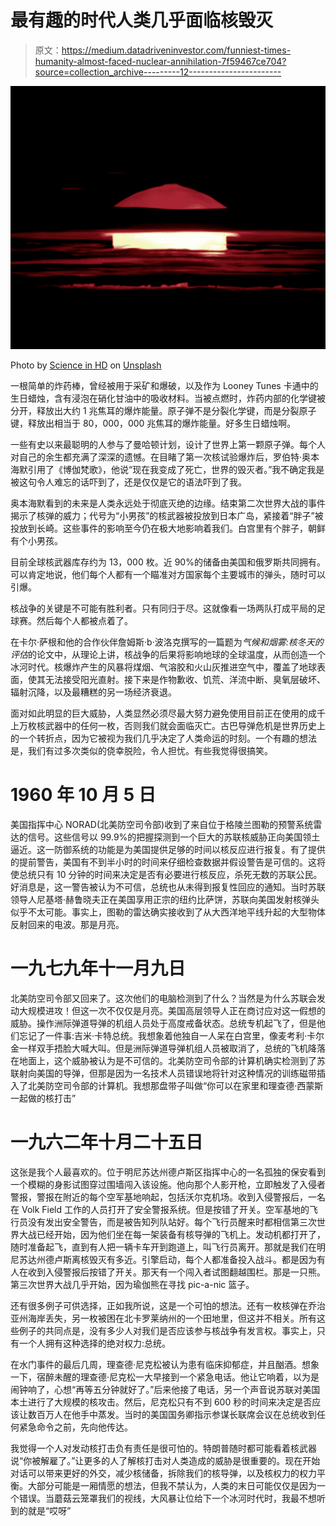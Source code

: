 # 最有趣的时代人类几乎面临核毁灭

> 原文：<https://medium.datadriveninvestor.com/funniest-times-humanity-almost-faced-nuclear-annihilation-7f59467ce704?source=collection_archive---------12----------------------->

![](img/6741a1bb5b3f7a13e2407aedbb095d38.png)

Photo by [Science in HD](https://unsplash.com/@scienceinhd?utm_source=medium&utm_medium=referral) on [Unsplash](https://unsplash.com?utm_source=medium&utm_medium=referral)

一根简单的炸药棒，曾经被用于采矿和爆破，以及作为 Looney Tunes 卡通中的生日蜡烛，含有浸泡在硝化甘油中的吸收材料。当被点燃时，炸药内部的化学键被分开，释放出大约 1 兆焦耳的爆炸能量。原子弹不是分裂化学键，而是分裂原子键，释放出相当于 80，000，000 兆焦耳的爆炸能量。好多生日蜡烛啊。

一些有史以来最聪明的人参与了曼哈顿计划，设计了世界上第一颗原子弹。每个人对自己的余生都充满了深深的遗憾。在目睹了第一次核试验爆炸后，罗伯特·奥本海默引用了《博伽梵歌》，他说“现在我变成了死亡，世界的毁灭者。”我不确定我是被这句令人难忘的话吓到了，还是仅仅是它的语法吓到了我。

奥本海默看到的未来是人类永远处于彻底灭绝的边缘。结束第二次世界大战的事件揭示了核弹的威力；代号为“小男孩”的核武器被投放到日本广岛，紧接着“胖子”被投放到长崎。这些事件的影响至今仍在极大地影响着我们。白宫里有个胖子，朝鲜有个小男孩。

目前全球核武器库存约为 13，000 枚。近 90%的储备由美国和俄罗斯共同拥有。可以肯定地说，他们每个人都有一个瞄准对方国家每个主要城市的弹头，随时可以引爆。

核战争的关键是不可能有胜利者。只有同归于尽。这就像看一场两队打成平局的足球赛。然后每个人都被点着了。

在卡尔·萨根和他的合作伙伴詹姆斯·b·波洛克撰写的一篇题为*气候和烟雾:核冬天的评估*的论文中，从理论上讲，核战争的后果将影响地球的全球温度，从而创造一个冰河时代。核爆炸产生的风暴将煤烟、气溶胶和火山灰推进空气中，覆盖了地球表面，使其无法接受阳光直射。接下来是作物歉收、饥荒、洋流中断、臭氧层破坏、辐射沉降，以及最糟糕的另一场经济衰退。

面对如此明显的巨大威胁，人类显然必须尽最大努力避免使用目前正在使用的成千上万枚核武器中的任何一枚，否则我们就会面临灭亡。古巴导弹危机是世界历史上的一个转折点，因为它被视为我们几乎决定了人类命运的时刻。一个有趣的想法是，我们有过多次类似的侥幸脱险，令人担忧。有些我觉得很搞笑。

# 1960 年 10 月 5 日

美国指挥中心 NORAD(北美防空司令部)收到了来自位于格陵兰图勒的预警系统雷达的信号。这些信号以 99.9%的把握探测到一个巨大的苏联核威胁正向美国领土逼近。这一防御系统的功能是为美国提供足够的时间以核反应进行报复。有了提供的提前警告，美国有不到半小时的时间来仔细检查数据并假设警告是可信的。这将使总统只有 10 分钟的时间来决定是否有必要进行核反应，杀死无数的苏联公民。好消息是，这一警告被认为不可信，总统也从未得到报复性回应的通知。当时苏联领导人尼基塔·赫鲁晓夫正在美国享用正宗的纽约比萨饼，苏联向美国发射核弹头似乎不太可能。事实上，图勒的雷达确实接收到了从大西洋地平线升起的大型物体反射回来的电波。那是月亮。

# 一九七九年十一月九日

北美防空司令部又回来了。这次他们的电脑检测到了什么？当然是为什么苏联会发动大规模进攻！但这一次不仅仅是月亮。美国高层领导人正在商讨应对这一假想的威胁。操作洲际弹道导弹的机组人员处于高度戒备状态。总统专机起飞了，但是他们忘记了一件事:吉米·卡特总统。我想象着他独自一人呆在白宫里，像麦考利·卡尔金一样双手捂脸大喊大叫。但是洲际弹道导弹机组人员被取消了，总统的飞机降落在地面上，这个威胁被认为是不可信的。北美防空司令部的计算机确实检测到了苏联射向美国的导弹，但那是因为一名技术人员错误地将针对这种情况的训练磁带插入了北美防空司令部的计算机。我想那盘带子叫做“你可以在家里和理查德·西蒙斯一起做的核打击”

# 一九六二年十月二十五日

这张是我个人最喜欢的。位于明尼苏达州德卢斯区指挥中心的一名孤独的保安看到一个模糊的身影试图穿过围墙闯入该设施。他向那个人影开枪，立即触发了入侵者警报，警报在附近的每个空军基地响起，包括沃尔克机场。收到入侵警报后，一名在 Volk Field 工作的人员打开了安全警报系统。但是按错了开关。空军基地的飞行员没有发出安全警告，而是被告知列队站好。每个飞行员醒来时都相信第三次世界大战已经开始，因为他们坐在每一架装备有核导弹的飞机上。发动机都打开了，随时准备起飞，直到有人把一辆卡车开到跑道上，叫飞行员离开。那就是我们在明尼苏达州德卢斯离核毁灭有多近。引擎启动，每个人都准备投入战斗。都是因为有人在收到入侵警报后按错了开关。那天有一个闯入者试图翻越围栏。那是一只熊。第三次世界大战几乎开始，因为瑜伽熊在寻找 pic-a-nic 篮子。

还有很多例子可供选择，正如我所说，这是一个可怕的想法。还有一枚核弹在乔治亚州海岸丢失，另一枚被困在北卡罗莱纳州的一个田地里，但这并不相关。所有这些例子的共同点是，没有多少人对我们是否应该参与核战争有发言权。事实上，只有一个人拥有这种选择的绝对权力:总统。

在水门事件的最后几周，理查德·尼克松被认为患有临床抑郁症，并且酗酒。想象一下，宿醉未醒的理查德·尼克松一大早接到一个紧急电话。他让它响着，以为是闹钟响了，心想“再等五分钟就好了。”后来他接了电话，另一个声音说苏联对美国本土进行了大规模的核攻击。然后，尼克松只有不到 600 秒的时间来决定是否应该让数百万人在他手中蒸发。当时的美国国务卿指示参谋长联席会议在总统收到任何紧急命令之前，先向他传达。

我觉得一个人对发动核打击负有责任是很可怕的。特朗普随时都可能看着核武器说“你被解雇了。”让更多的人了解核打击对人类造成的威胁是很重要的。现在开始对话可以带来更好的外交，减少核储备，拆除我们的核导弹，以及核权力的权力平衡。大部分可能是一厢情愿的想法，但我不禁认为，人类的末日可能仅仅是因为一个错误。当蘑菇云笼罩我们的视线，大风暴让位给下一个冰河时代时，我最不想听到的就是“哎呀”